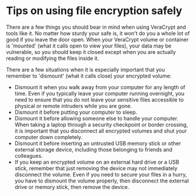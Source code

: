 [Title]: # (Tips on using file encryption safely)
[Order]: # (1)

# Tips on using file encryption safely

There are a few things you should bear in mind when using VeraCrypt and tools like it. No matter how sturdy your safe is, it won't do you a whole lot of good if you leave the door open. When your VeraCrypt volume or container is 'mounted' (what it calls open to view your files), your data may be vulnerable, so you should keep it closed except when you are actually reading or modifying the files inside it.

There are a few situations when it is especially important that you remember to 'dismount' (what it calls close) your encrypted volume:

*   Dismount it when you walk away from your computer for any length of time. Even if you typically leave your computer running overnight, you need to ensure that you do not leave your sensitive files accessible to physical or remote intruders while you are gone.
*   Dismount it before putting your computer to sleep.
*   Dismount it before allowing someone else to handle your computer. When taking a laptop through a security checkpoint or border crossing, it is important that you disconnect all encrypted volumes and shut your computer down completely.
*   Dismount it before inserting an untrusted USB memory stick or other external storage device, including those belonging to friends and colleagues.
*   If you keep an encrypted volume on an external hard drive or a USB stick, remember that just removing the device may not immediately disconnect the volume. Even if you need to secure your files in a hurry, you have to dismount the volume properly, then disconnect the external drive or memory stick, then remove the device.